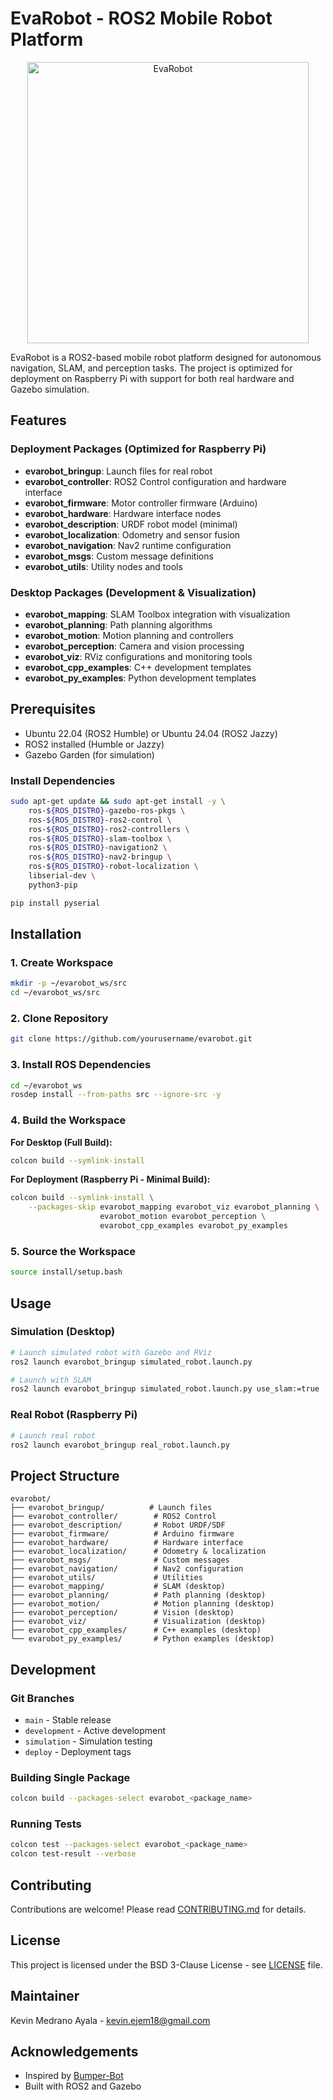 # EvaRobot - ROS2 Mobile Robot Platform

<p align="center">
  <img src="media/evarobot_logo.png" alt="EvaRobot" width="450">
</p>

EvaRobot is a ROS2-based mobile robot platform designed for autonomous navigation, SLAM, and perception tasks. The project is optimized for deployment on Raspberry Pi with support for both real hardware and Gazebo simulation.

## Features

### Deployment Packages (Optimized for Raspberry Pi)
- **evarobot_bringup**: Launch files for real robot
- **evarobot_controller**: ROS2 Control configuration and hardware interface
- **evarobot_firmware**: Motor controller firmware (Arduino)
- **evarobot_hardware**: Hardware interface nodes
- **evarobot_description**: URDF robot model (minimal)
- **evarobot_localization**: Odometry and sensor fusion
- **evarobot_navigation**: Nav2 runtime configuration
- **evarobot_msgs**: Custom message definitions
- **evarobot_utils**: Utility nodes and tools

### Desktop Packages (Development & Visualization)
- **evarobot_mapping**: SLAM Toolbox integration with visualization
- **evarobot_planning**: Path planning algorithms
- **evarobot_motion**: Motion planning and controllers
- **evarobot_perception**: Camera and vision processing
- **evarobot_viz**: RViz configurations and monitoring tools
- **evarobot_cpp_examples**: C++ development templates
- **evarobot_py_examples**: Python development templates

## Prerequisites

- Ubuntu 22.04 (ROS2 Humble) or Ubuntu 24.04 (ROS2 Jazzy)
- ROS2 installed (Humble or Jazzy)
- Gazebo Garden (for simulation)

### Install Dependencies

```bash
sudo apt-get update && sudo apt-get install -y \
    ros-${ROS_DISTRO}-gazebo-ros-pkgs \
    ros-${ROS_DISTRO}-ros2-control \
    ros-${ROS_DISTRO}-ros2-controllers \
    ros-${ROS_DISTRO}-slam-toolbox \
    ros-${ROS_DISTRO}-navigation2 \
    ros-${ROS_DISTRO}-nav2-bringup \
    ros-${ROS_DISTRO}-robot-localization \
    libserial-dev \
    python3-pip

pip install pyserial
```

## Installation

### 1. Create Workspace

```bash
mkdir -p ~/evarobot_ws/src
cd ~/evarobot_ws/src
```

### 2. Clone Repository

```bash
git clone https://github.com/yourusername/evarobot.git
```

### 3. Install ROS Dependencies

```bash
cd ~/evarobot_ws
rosdep install --from-paths src --ignore-src -y
```

### 4. Build the Workspace

**For Desktop (Full Build):**
```bash
colcon build --symlink-install
```

**For Deployment (Raspberry Pi - Minimal Build):**
```bash
colcon build --symlink-install \
    --packages-skip evarobot_mapping evarobot_viz evarobot_planning \
                    evarobot_motion evarobot_perception \
                    evarobot_cpp_examples evarobot_py_examples
```

### 5. Source the Workspace

```bash
source install/setup.bash
```

## Usage

### Simulation (Desktop)

```bash
# Launch simulated robot with Gazebo and RViz
ros2 launch evarobot_bringup simulated_robot.launch.py

# Launch with SLAM
ros2 launch evarobot_bringup simulated_robot.launch.py use_slam:=true
```

### Real Robot (Raspberry Pi)

```bash
# Launch real robot
ros2 launch evarobot_bringup real_robot.launch.py
```

## Project Structure

```
evarobot/
├── evarobot_bringup/          # Launch files
├── evarobot_controller/        # ROS2 Control
├── evarobot_description/       # Robot URDF/SDF
├── evarobot_firmware/          # Arduino firmware
├── evarobot_hardware/          # Hardware interface
├── evarobot_localization/      # Odometry & localization
├── evarobot_msgs/              # Custom messages
├── evarobot_navigation/        # Nav2 configuration
├── evarobot_utils/             # Utilities
├── evarobot_mapping/           # SLAM (desktop)
├── evarobot_planning/          # Path planning (desktop)
├── evarobot_motion/            # Motion planning (desktop)
├── evarobot_perception/        # Vision (desktop)
├── evarobot_viz/               # Visualization (desktop)
├── evarobot_cpp_examples/      # C++ examples (desktop)
└── evarobot_py_examples/       # Python examples (desktop)
```

## Development

### Git Branches

- `main` - Stable release
- `development` - Active development
- `simulation` - Simulation testing
- `deploy` - Deployment tags

### Building Single Package

```bash
colcon build --packages-select evarobot_<package_name>
```

### Running Tests

```bash
colcon test --packages-select evarobot_<package_name>
colcon test-result --verbose
```

## Contributing

Contributions are welcome! Please read [CONTRIBUTING.md](CONTRIBUTING.md) for details.

## License

This project is licensed under the BSD 3-Clause License - see [LICENSE](LICENSE) file.

## Maintainer

Kevin Medrano Ayala - kevin.ejem18@gmail.com

## Acknowledgements

- Inspired by [Bumper-Bot](https://github.com/AntoBrandi/Bumper-Bot)
- Built with ROS2 and Gazebo
